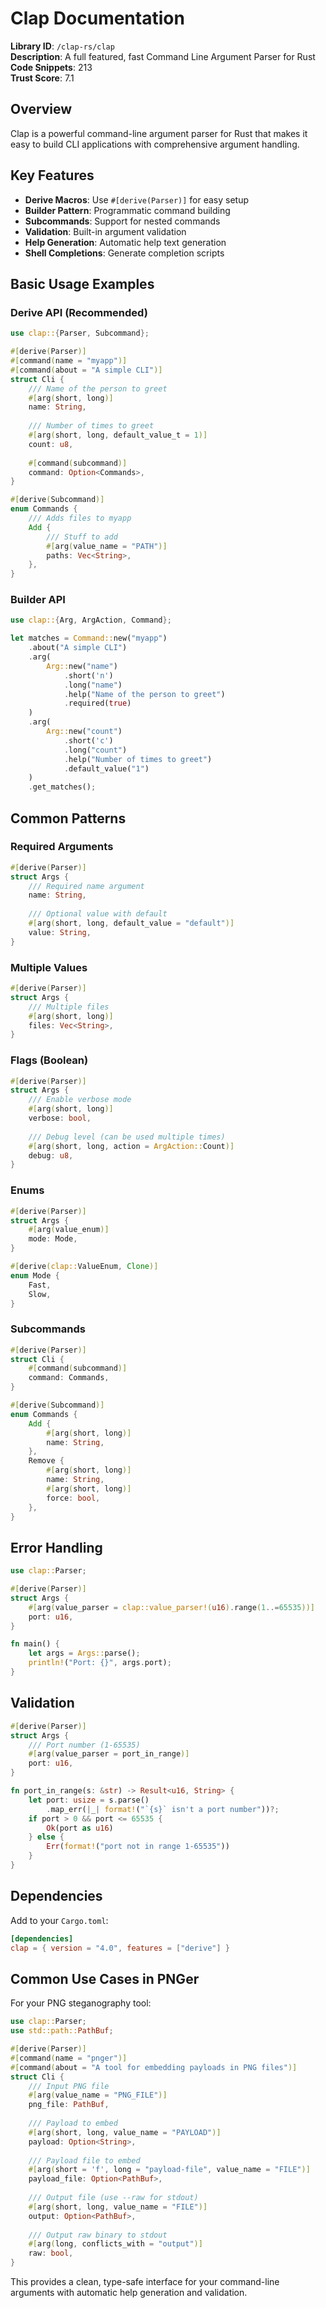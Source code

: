 # Clap Documentation

**Library ID**: `/clap-rs/clap`  
**Description**: A full featured, fast Command Line Argument Parser for Rust  
**Code Snippets**: 213  
**Trust Score**: 7.1  

## Overview

Clap is a powerful command-line argument parser for Rust that makes it easy to build CLI applications with comprehensive argument handling.

## Key Features

- **Derive Macros**: Use `#[derive(Parser)]` for easy setup
- **Builder Pattern**: Programmatic command building
- **Subcommands**: Support for nested commands
- **Validation**: Built-in argument validation
- **Help Generation**: Automatic help text generation
- **Shell Completions**: Generate completion scripts

## Basic Usage Examples

### Derive API (Recommended)
```rust
use clap::{Parser, Subcommand};

#[derive(Parser)]
#[command(name = "myapp")]
#[command(about = "A simple CLI")]
struct Cli {
    /// Name of the person to greet
    #[arg(short, long)]
    name: String,
    
    /// Number of times to greet
    #[arg(short, long, default_value_t = 1)]
    count: u8,
    
    #[command(subcommand)]
    command: Option<Commands>,
}

#[derive(Subcommand)]
enum Commands {
    /// Adds files to myapp
    Add {
        /// Stuff to add
        #[arg(value_name = "PATH")]
        paths: Vec<String>,
    },
}
```

### Builder API
```rust
use clap::{Arg, ArgAction, Command};

let matches = Command::new("myapp")
    .about("A simple CLI")
    .arg(
        Arg::new("name")
            .short('n')
            .long("name")
            .help("Name of the person to greet")
            .required(true)
    )
    .arg(
        Arg::new("count")
            .short('c')
            .long("count")
            .help("Number of times to greet")
            .default_value("1")
    )
    .get_matches();
```

## Common Patterns

### Required Arguments
```rust
#[derive(Parser)]
struct Args {
    /// Required name argument
    name: String,
    
    /// Optional value with default
    #[arg(short, long, default_value = "default")]
    value: String,
}
```

### Multiple Values
```rust
#[derive(Parser)]
struct Args {
    /// Multiple files
    #[arg(short, long)]
    files: Vec<String>,
}
```

### Flags (Boolean)
```rust
#[derive(Parser)]
struct Args {
    /// Enable verbose mode
    #[arg(short, long)]
    verbose: bool,
    
    /// Debug level (can be used multiple times)
    #[arg(short, long, action = ArgAction::Count)]
    debug: u8,
}
```

### Enums
```rust
#[derive(Parser)]
struct Args {
    #[arg(value_enum)]
    mode: Mode,
}

#[derive(clap::ValueEnum, Clone)]
enum Mode {
    Fast,
    Slow,
}
```

### Subcommands
```rust
#[derive(Parser)]
struct Cli {
    #[command(subcommand)]
    command: Commands,
}

#[derive(Subcommand)]
enum Commands {
    Add {
        #[arg(short, long)]
        name: String,
    },
    Remove {
        #[arg(short, long)]
        name: String,
        #[arg(short, long)]
        force: bool,
    },
}
```

## Error Handling

```rust
use clap::Parser;

#[derive(Parser)]
struct Args {
    #[arg(value_parser = clap::value_parser!(u16).range(1..=65535))]
    port: u16,
}

fn main() {
    let args = Args::parse();
    println!("Port: {}", args.port);
}
```

## Validation

```rust
#[derive(Parser)]
struct Args {
    /// Port number (1-65535)
    #[arg(value_parser = port_in_range)]
    port: u16,
}

fn port_in_range(s: &str) -> Result<u16, String> {
    let port: usize = s.parse()
        .map_err(|_| format!("`{s}` isn't a port number"))?;
    if port > 0 && port <= 65535 {
        Ok(port as u16)
    } else {
        Err(format!("port not in range 1-65535"))
    }
}
```

## Dependencies

Add to your `Cargo.toml`:
```toml
[dependencies]
clap = { version = "4.0", features = ["derive"] }
```

## Common Use Cases in PNGer

For your PNG steganography tool:

```rust
use clap::Parser;
use std::path::PathBuf;

#[derive(Parser)]
#[command(name = "pnger")]
#[command(about = "A tool for embedding payloads in PNG files")]
struct Cli {
    /// Input PNG file
    #[arg(value_name = "PNG_FILE")]
    png_file: PathBuf,
    
    /// Payload to embed
    #[arg(short, long, value_name = "PAYLOAD")]
    payload: Option<String>,
    
    /// Payload file to embed
    #[arg(short = 'f', long = "payload-file", value_name = "FILE")]
    payload_file: Option<PathBuf>,
    
    /// Output file (use --raw for stdout)
    #[arg(short, long, value_name = "FILE")]
    output: Option<PathBuf>,
    
    /// Output raw binary to stdout
    #[arg(long, conflicts_with = "output")]
    raw: bool,
}
```

This provides a clean, type-safe interface for your command-line arguments with automatic help generation and validation.